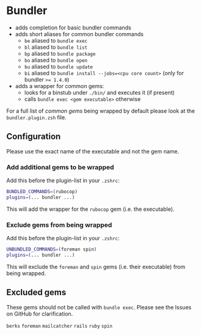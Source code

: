# Bundler

- adds completion for basic bundler commands
- adds short aliases for common bundler commands
  - `be` aliased to `bundle exec`
  - `bl` aliased to `bundle list`
  - `bp` aliased to `bundle package`
  - `bo` aliased to `bundle open`
  - `bu` aliased to `bundle update`
  - `bi` aliased to `bundle install --jobs=<cpu core count>` (only for bundler `>= 1.4.0`)
- adds a wrapper for common gems:
  - looks for a binstub under `./bin/` and executes it (if present)
  - calls `bundle exec <gem executable>` otherwise

For a full list of *common gems* being wrapped by default please look at the `bundler.plugin.zsh` file.

## Configuration

Please use the exact name of the executable and not the gem name.

### Add additional gems to be wrapped

Add this before the plugin-list in your `.zshrc`:
```sh
BUNDLED_COMMANDS=(rubocop)
plugins=(... bundler ...)
```
This will add the wrapper for the `rubocop` gem (i.e. the executable).


### Exclude gems from being wrapped

Add this before the plugin-list in your `.zshrc`:
```sh
UNBUNDLED_COMMANDS=(foreman spin)
plugins=(... bundler ...)
```
This will exclude the `foreman` and `spin` gems (i.e. their executable) from being wrapped.

## Excluded gems

These gems should not be called with `bundle exec`. Please see the Issues on GitHub for clarification.

`berks`
`foreman`
`mailcatcher`
`rails`
`ruby`
`spin`
